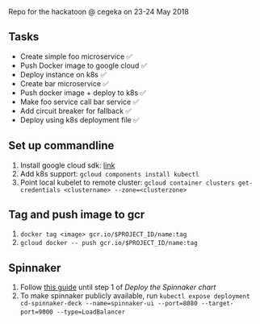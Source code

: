 Repo for the hackatoon @ cegeka on 23-24 May 2018

## Tasks
* Create simple foo microservice ✅
* Push Docker image to google cloud ✅ 
* Deploy instance on k8s ✅
* Create bar microservice ✅
* Push docker image + deploy to k8s ✅
* Make foo service call bar service ✅
* Add circuit breaker for fallback ✅
* Deploy using k8s deployment file ✅


## Set up commandline
1. Install google cloud sdk: [link](https://cloud.google.com/sdk/docs/quickstart-macos)
2. Add k8s support: `gcloud components install kubectl`
3. Point local kubelet to remote cluster: `gcloud container clusters get-credentials <clustername> --zone=<clusterzone>`

## Tag and push image to gcr
1. `docker tag <image> gcr.io/$PROJECT_ID/name:tag`
2. `gcloud docker -- push gcr.io/$PROJECT_ID/name:tag`

## Spinnaker
1. Follow [this guide](https://cloud.google.com/solutions/continuous-delivery-spinnaker-kubernetes-engine) until step 1 of *Deploy the Spinnaker chart*
2. To make spinnaker publicly available, run `kubectl expose deployment cd-spinnaker-deck --name=spinnaker-ui --port=8080 --target-port=9000 --type=LoadBalancer`
 
